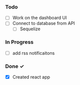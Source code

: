 ### Todo

- [ ] Work on the dashboard UI  
- [ ] Connect to database from API  
  - [ ] Sequelize

### In Progress

- [ ] add rss notificaitons

### Done ✓

- [x] Created react app  